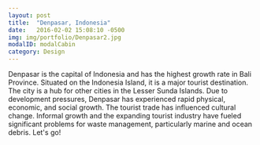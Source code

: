 ```yaml
---
layout: post
title:  "Denpasar, Indonesia"
date:   2016-02-02 15:08:10 -0500
img: img/portfolio/Denpasar2.jpg
modalID: modalCabin
category: Design
---
```

Denpasar is the capital of Indonesia and has the highest growth rate in Bali Province. Situated on the Indonesia Island, it is a major tourist destination.  The city is a hub for other cities in the Lesser Sunda Islands.  Due to development pressures, Denpasar has experienced rapid physical, economic, and social growth.  The tourist trade has influenced cultural change.  Informal growth and the expanding tourist industry have fueled significant problems for waste management, particularly marine and ocean debris. Let's go!

[flat-icons-link]: https://sellfy.com/p/8Q9P/jV3VZ/
